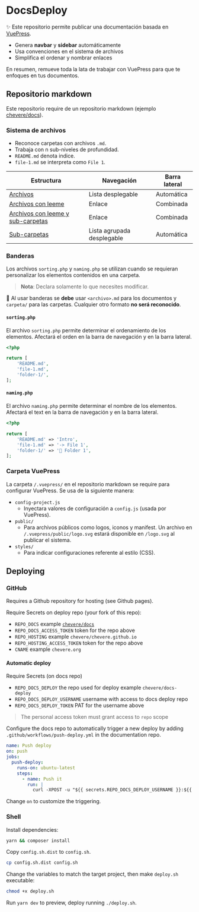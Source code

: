 # DocsDeploy

✨ Este repositorio permite publicar una documentación basada en [VuePress](https://vuepress.vuejs.org/).

- Genera **navbar** y **sidebar** automáticamente
- Usa convenciones en el sistema de archivos
- Simplifica el ordenar y nombrar enlaces

En resumen, remueve toda la lata de trabajar con VuePress para que te enfoques en tus documentos.

## Repositorio markdown

Este repositorio require de un repositorio markdown (ejemplo [chevere/docs](https://github.com/chevere/docs/)).

### Sistema de archivos

- Reconoce carpetas con archivos `.md`.
- Trabaja con n sub-niveles de profundidad.
- `README.md` denota indice.
- `file-1.md` se interpreta como `File 1`.

| Estructura                                                                           | Navegación                 | Barra lateral |
| ------------------------------------------------------------------------------------ | -------------------------- | ------------- |
| [Archivos](tests/_resources/docs/files/)                                             | Lista desplegable          | Automática    |
| [Archivos con leeme](tests/_resources/docs/files-readme/)                            | Enlace                     | Combinada     |
| [Archivos con leeme y sub-carpetas](tests/_resources/docs/files-readme-sub-folders/) | Enlace                     | Combinada     |
| [Sub-carpetas](tests/_resources/docs/sub-folders/)                                   | Lista agrupada desplegable | Automática    |

### Banderas

Los archivos `sorting.php` y `naming.php` se utilizan cuando se requieran personalizar los elementos contenidos en una carpeta.

> **Nota**: Declara solamente lo que necesites modificar.

🧐 Al usar banderas se **debe** usar `<archivo>.md` para los documentos y `carpeta/` para las carpetas. Cualquier otro formato **no será reconocido**.


#### `sorting.php`

El archivo `sorting.php` permite determinar el ordenamiento de los elementos. Afectará el orden en la barra de navegación y en la barra lateral.

```php
<?php

return [
    'README.md',
    'file-1.md',
    'folder-1/',
];
```

#### `naming.php`

El archivo `naming.php` permite determinar el nombre de los elementos. Afectará el text en la barra de navegación y en la barra lateral.

```php
<?php

return [
    'README.md' => 'Intro',
    'file-1.md' => '-> File 1',
    'folder-1/' => '📁 Folder 1',
];
```

### Carpeta VuePress

La carpeta `/.vuepress/` en el repositorio markdown se require para configurar VuePress. Se usa de la siguiente manera:

- `config-project.js`
  - Inyectara valores de configuración a `config.js` (usada por VuePress).
- `public/`
  - Para archivos públicos como logos, iconos y manifest. Un archivo en `/.vuepress/public/logo.svg` estará disponible en `/logo.svg` al publicar el sistema.
- `styles/`  
  - Para indicar configuraciones referente al estilo (CSS).

## Deploying

### GitHub

Requires a Github repository for hosting (see Github pages).

Require Secrets on deploy repo (your fork of this repo):

- `REPO_DOCS` example [`chevere/docs`](https://github.com/chevere/docs/)
- `REPO_DOCS_ACCESS_TOKEN` token for the repo above
- `REPO_HOSTING` example `chevere/chevere.github.io`
- `REPO_HOSTING_ACCESS_TOKEN` token for the repo above
- `CNAME` example `chevere.org`

#### Automatic deploy

Require Secrets (on docs repo)

- `REPO_DOCS_DEPLOY` the repo used for deploy example `chevere/docs-deploy`
- `REPO_DOCS_DEPLOY_USERNAME` username with access to docs deploy repo
- `REPO_DOCS_DEPLOY_TOKEN` PAT for the username above

> The personal access token must grant access to `repo` scope

Configure the docs repo to automatically trigger a new deploy by adding `.github/workflows/push-deploy.yml` in the documentation repo.

```yml
name: Push deploy
on: push
jobs:
  push-deploy:
    runs-on: ubuntu-latest
    steps:
      - name: Push it
        run: |
          curl -XPOST -u "${{ secrets.REPO_DOCS_DEPLOY_USERNAME }}:${{ secrets.REPO_DOCS_DEPLOY_TOKEN }}" -H "Accept: application/vnd.github.everest-preview+json" -H "Content-Type: application/json" https://api.github.com/repos/${{ secrets.REPO_DOCS_DEPLOY }}/dispatches --data '{"event_type": "build_application"}'
```

Change `on` to customize the triggering.

### Shell

Install dependencies:

```sh
yarn && composer install
```

Copy `config.sh.dist` to `config.sh`.

```sh
cp config.sh.dist config.sh
```

Change the variables to match the target project, then make `deploy.sh` executable:

```sh
chmod +x deploy.sh
```

Run `yarn dev` to preview, deploy running `./deploy.sh`.
